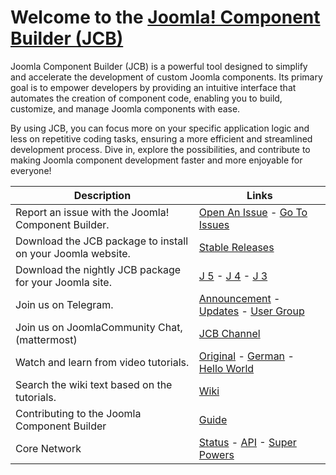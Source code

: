 # Welcome to the [Joomla! Component Builder (JCB)](https://git.vdm.dev/joomla/Component-Builder)

Joomla Component Builder (JCB) is a powerful tool designed to simplify and accelerate the development of custom Joomla
components. Its primary goal is to empower developers by providing an intuitive interface that automates the creation of
component code, enabling you to build, customize, and manage Joomla components with ease.

By using JCB, you can focus more on your specific application logic and less on repetitive coding tasks, ensuring a more
efficient and streamlined development process. Dive in, explore the possibilities, and contribute to making Joomla
component development faster and more enjoyable for everyone!

| Description                                                 | Links                                                                                                                                                                                                                                                                                   |
|-------------------------------------------------------------|-----------------------------------------------------------------------------------------------------------------------------------------------------------------------------------------------------------------------------------------------------------------------------------------|
| Report an issue with the Joomla! Component Builder.         | [Open An Issue](https://git.vdm.dev/joomla/Component-Builder/issues/new/choose) - [Go To Issues](https://git.vdm.dev/joomla/Component-Builder/issues)                                                                                                                                   |
| Download the JCB package to install on your Joomla website. | [Stable Releases](https://git.vdm.dev/joomla/pkg-component-builder/releases)                                                                                                                                                                                                            |
| Download the nightly JCB package for your Joomla site.      | [J 5](https://git.vdm.dev/joomla/pkg-component-builder/archive/5.x.zip) - [J 4](https://git.vdm.dev/joomla/pkg-component-builder/archive/4.x.zip) - [J 3](https://git.vdm.dev/joomla/pkg-component-builder/archive/3.x.zip)                                                             |
| Join us on Telegram.                                        | [Announcement](https://t.me/Joomla_component_builder) - [Updates](https://t.me/jcb_updates) - [User Group](https://t.me/jcb_group)                                                                                                                                                      |
| Join us on JoomlaCommunity Chat, (mattermost)               | [JCB Channel](https://joomlacommunity.cloud.mattermost.com/main/channels/jcb)                                                                                                                                                                                                           |
| Watch and learn from video tutorials.                       | [Original](https://www.youtube.com/playlist?list=PLQRGFI8XZ_wtGvPQZWBfDzzlERLQgpMRE) - [German](https://www.youtube.com/playlist?list=PLQRGFI8XZ_wu0tDFxJtZFwW7AxA4JHQV7) - [Hello World](https://www.youtube.com/watch?v=IQfsLYIeblk&list=PLQRGFI8XZ_wtGvPQZWBfDzzlERLQgpMRE&index=45) |
| Search the wiki text based on the tutorials.                | [Wiki](https://git.vdm.dev/joomla/Component-Builder/wiki)                                                                                                                                                                                                                               |
| Contributing to the Joomla Component Builder                | [Guide](https://git.vdm.dev/joomla/Component-Builder/src/branch/5.x/.github/CONTRIBUTING.md)                                                                                                                                                                                            |
| Core Network                                                | [Status](https://status.vdm.dev/status/jcb) - [API](https://api.joomlacomponentbuilder.com/network/community/jcb) - [Super Powers](https://api.joomlacomponentbuilder.com/network/community/jcb/super-powers)                                                                           |
